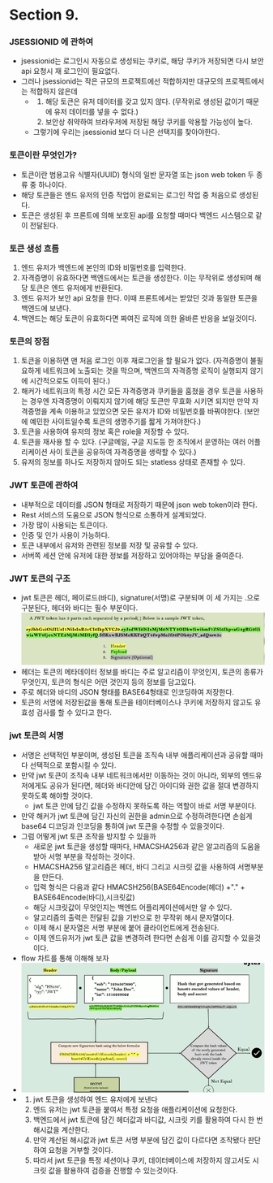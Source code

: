 # Section 9.

### JSESSIONID 에 관하여
- jsessionid는 로그인시 자동으로 생성되는 쿠키로, 해당 쿠키가 저장되면 다시 보안api 요청시 재 로그인이 필요없다.
- 그러나 jsessionid는 작은 규모의 프로젝트에선 적합하지만 대규모의 프로젝트에서는 적합하지 않은데
  - 1. 해당 토큰은 유저 데이터를 갖고 있지 않다. (무작위로 생성된 값이기 때문에 유저 데이터를 넣을 수 없다.)
    2. 보안상 취약하여 브라우저에 저장된 해당 쿠키를 악용할 가능성이 높다.
  - 그렇기에 우리는 jsessionid 보다 더 나은 선택지를 찾아야한다.

### 토큰이란 무엇인가?
- 토큰이란 범용고유 식별자(UUID) 형식의 일반 문자열 또는 json web token 두 종류 중 하나이다.
- 해당 토큰들은 엔드 유저의 인증 작업이 완료되는 로그인 작업 중 처음으로 생성된다.
- 토큰은 생성된 후 프론트에 의해 보호된 api를 요청할 때마다 백엔드 시스템으로 같이 전달된다.

### 토큰 생성 흐름
1. 엔드 유저가 백엔드에 본인의 ID와 비밀번호를 입력한다.
2. 자격증명이 유효하다면 백엔드에서는 토큰을 생성한다. 이는 무작위로 생성되며 해당 토큰은 엔드 유저에게 반환된다.
3. 엔드 유저가 보안 api 요청을 한다. 이때 프론트에서는 받았던 것과 동일한 토큰을 백엔드에 보낸다.
4. 백엔드는 해당 토큰이 유효하다면 짜여진 로직에 의한 올바른 반응을 보일것이다.

### 토큰의 장점
1. 토큰을 이용하면 맨 처음 로그인 이후 재로그인을 할 필요가 없다. (자격증명이 불필요하게 네트워크에 노출되는 것을 막으며, 백엔드의 자격증명 로직이 실행되지 않기에 시간적으로도 이득이 된다.)
2. 해커가 네트워크의 특정 시간 모든 자격증명과 쿠키들을 훔쳤을 경우 토큰을 사용하는 경우엔 자격증명이 이뤄지지 않기에 해당 토큰만 무효화 시키면 되지만 만약 자격증명을 계속 이용하고 있었으면 모든 유저가 ID와 비밀번호를 바꿔야한다. (보안에 예민한 사이트일수록 토큰의 생명주기를 짧게 가져야한다.)
3. 토큰을 사용하여 유저의 정보 혹은 role을 저장할 수 있다.
4. 토큰을 재사용 할 수 있다. (구글메일, 구글 지도등 한 조직에서 운영하는 여러 어플리케이션 사이 토큰을 공유하여 자격증명을 생략할 수 있다.)
5. 유저의 정보를 하나도 저장하지 않아도 되는 statless 상태로 존재할 수 있다. 

### JWT 토큰에 관하여
- 내부적으로 데이터를 JSON 형태로 저장하기 때문에 json web token이라 한다.
- Rest 서비스의 도움으로 JSON 형식으로 소통하게 설계되었다.
- 가장 많이 사용되는 토큰이다.
- 인증 및 인가 사용이 가능하다.
- 토큰 내부에서 유저와 관련된 정보를 저장 및 공유할 수 있다.
- 서버쪽 세션 안에 유저에 대한 정보를 저장하고 있어야하는 부담을 줄여준다.

### JWT 토큰의 구조
- jwt 토큰은 헤더, 페이로드(바디), signature(서명)로 구분되며 이 세 가지는 .으로 구분된다, 헤더와 바디는 필수 부분이다.
![1](jwt예시.png)
- 헤더는 토큰의 메타데이터 정보를 바디는 주로 알고리즘이 무엇인지, 토큰의 종류가 무엇인지, 토큰의 형식은 어떤 것인지 등의 정보를 담고있다.
- 주로 헤더와 바디의 JSON 형태를 BASE64형태로 인코딩하여 저장한다.
- 토큰의 서명에 저장된값을 통해 토큰을 테이터베이스나 쿠키에 저장하지 않고도 유효성 검사를 할 수 있다고 한다. 

### jwt 토큰의 서명
- 서명은 선택적인 부분이며, 생성된 토큰을 조직속 내부 애플리케이션과 공유할 때마다 선택적으로 포함시킬 수 있다.
- 만약 jwt 토큰이 조직속 내부 네트워크에서만 이동하는 것이 아니라, 외부의 엔드유저에게도 공유가 된다면, 헤더와 바디안에 담긴 아이디와 권한 값을 절대 변경하지 못하도록 해야할 것이다.
  - jwt 토큰 안에 담긴 값을 수정하지 못하도록 하는 역할이 바로 서명 부분이다.
- 만약 해커가 jwt 토큰에 담긴 자신의 권한을 admin으로 수정하려한다면 손쉽게 base64 디코딩과 인코딩을 통하여 jwt 토큰을 수정할 수 있을것이다.
- 그럼 어떻게 jwt 토큰 조작을 방지할 수 있을까
  - 새로운 jwt 토큰을 생성할 때마다, HMACSHA256과 같은 알고리즘의 도움을 받아 서명 부분을 작성하는 것이다.
  - HMACSHA256 알고리즘은 헤더, 바디 그리고 시크릿 값을 사용하여 서명부분을 만든다.
  - 입력 형식은 다음과 같다 HMACSH256(BASE64Encode(헤더) +"." + BASE64Encode(바디),시크릿값)
  - 해당 시크릿값이 무엇인지는 백엔드 어플리케이션에서만 알 수 있다.
  - 알고리즘의 출력은 전달된 값을 기반으로 한 무작위 해시 문자열이다.
  - 이제 해시 문자열은 서명 부분에 붙어 클라이언트에게 전송된다.
  - 이제 엔드유저가 jwt 토큰 값을 변경하려 한다면 손쉽게 이를 감지할 수 있을것이다.
- flow 차트를 통해 이해해 보자
- ![1](jwt플로우차트.png)
- 1. jwt 토큰을 생성하여 엔드 유저에게 보낸다
  2. 엔드 유저는 jwt 토큰을 붙여서 특정 요청을 애플리케이션에 요청한다.
  3. 백엔드에서 jwt 토큰에 담긴 헤더값과 바디값, 시크릿 키를 활용하여 다시 한 번 해시값을 계산한다.
  4. 만약 계산된 해시값과 jwt 토큰 서명 부분에 담긴 값이 다르다면 조작됐다 판단하여 요청을 거부할 것이다.
  5. 따라서 jwt 토큰을 특정 세션이나 쿠키, 데이터베이스에 저장하지 않고서도 시크릿 값을 활용하여 검증을 진행할 수 있는것이다.
 

